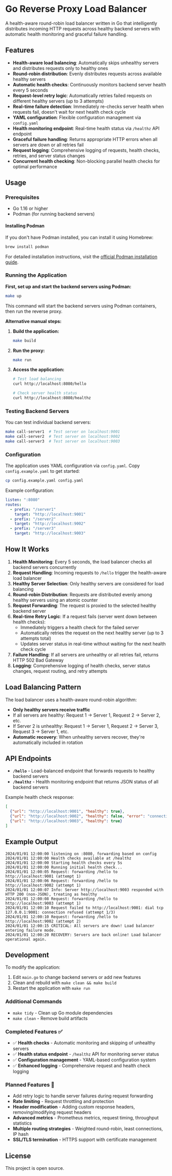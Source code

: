 # Go Reverse Proxy Load Balancer

A health-aware round-robin load balancer written in Go that intelligently distributes incoming HTTP requests across healthy backend servers with automatic health monitoring and graceful failure handling.

## Features

- **Health-aware load balancing**: Automatically skips unhealthy servers and distributes requests only to healthy ones
- **Round-robin distribution**: Evenly distributes requests across available healthy servers
- **Automatic health checks**: Continuously monitors backend server health every 5 seconds
- **Request-level retry logic**: Automatically retries failed requests on different healthy servers (up to 3 attempts)
- **Real-time failure detection**: Immediately re-checks server health when requests fail, doesn't wait for next health check cycle
- **YAML configuration**: Flexible configuration management via `config.yaml`
- **Health monitoring endpoint**: Real-time health status via `/healthz` API endpoint
- **Graceful failure handling**: Returns appropriate HTTP errors when all servers are down or all retries fail
- **Request logging**: Comprehensive logging of requests, health checks, retries, and server status changes
- **Concurrent health checking**: Non-blocking parallel health checks for optimal performance

## Usage

### Prerequisites

- Go 1.16 or higher
- Podman (for running backend servers)

#### Installing Podman

If you don't have Podman installed, you can install it using Homebrew:

```bash
brew install podman
```

For detailed installation instructions, visit the [official Podman installation guide](https://podman.io/getting-started/installation).

### Running the Application

**First, set up and start the backend servers using Podman:**
```bash
make up
```

This command will start the backend servers using Podman containers, then run the reverse proxy.

**Alternative manual steps:**

1. **Build the application:**
   ```bash
   make build
   ```

2. **Run the proxy:**
   ```bash
   make run
   ```

3. **Access the application:**
   ```bash
   # Test load balancing
   curl http://localhost:8080/hello
   
   # Check server health status  
   curl http://localhost:8080/healthz
   ```

### Testing Backend Servers

You can test individual backend servers:

```bash
make call-server1  # Test server on localhost:9001
make call-server2  # Test server on localhost:9002  
make call-server3  # Test server on localhost:9003
```

### Configuration

The application uses YAML configuration via `config.yaml`. Copy `config.example.yaml` to get started:

```bash
cp config.example.yaml config.yaml
```

Example configuration:
```yaml
listen: ":8080"
routes:
  - prefix: "/server1"
    target: "http://localhost:9001"
  - prefix: "/server2" 
    target: "http://localhost:9002"
  - prefix: "/server3"
    target: "http://localhost:9003"
```

## How It Works

1. **Health Monitoring**: Every 5 seconds, the load balancer checks all backend servers concurrently
2. **Request Handling**: Incoming requests to `/hello` trigger the health-aware load balancer
3. **Healthy Server Selection**: Only healthy servers are considered for load balancing
4. **Round-robin Distribution**: Requests are distributed evenly among healthy servers using an atomic counter
5. **Request Forwarding**: The request is proxied to the selected healthy backend server
6. **Real-time Retry Logic**: If a request fails (server went down between health checks):
   - Immediately triggers a health check for the failed server
   - Automatically retries the request on the next healthy server (up to 3 attempts total)
   - Updates server status in real-time without waiting for the next health check cycle
7. **Failure Handling**: If all servers are unhealthy or all retries fail, returns HTTP 502 Bad Gateway
8. **Logging**: Comprehensive logging of health checks, server status changes, request routing, and retry attempts

## Load Balancing Pattern

The load balancer uses a health-aware round-robin algorithm:
- **Only healthy servers receive traffic**
- If all servers are healthy: Request 1 → Server 1, Request 2 → Server 2, etc.
- If Server 2 is unhealthy: Request 1 → Server 1, Request 2 → Server 3, Request 3 → Server 1, etc.
- **Automatic recovery**: When unhealthy servers recover, they're automatically included in rotation

## API Endpoints

- **`/hello`** - Load-balanced endpoint that forwards requests to healthy backend servers
- **`/healthz`** - Health monitoring endpoint that returns JSON status of all backend servers

Example health check response:
```json
[
  {"url": "http://localhost:9001", "healthy": true},
  {"url": "http://localhost:9002", "healthy": false, "error": "connection refused"},
  {"url": "http://localhost:9003", "healthy": true}
]
```

## Example Output

```
2024/01/01 12:00:00 listening on :8080, forwarding based on config
2024/01/01 12:00:00 Health checks available at /healthz
2024/01/01 12:00:00 Starting health checks every 5s
2024/01/01 12:00:00 Running initial health check...
2024/01/01 12:00:05 Request: forwarding /hello to http://localhost:9001 (attempt 1)
2024/01/01 12:00:06 Request: forwarding /hello to http://localhost:9002 (attempt 1)
2024/01/01 12:00:07 Info: Server http://localhost:9003 responded with HTTP 200 (non-JSON), treating as healthy
2024/01/01 12:00:08 Request: forwarding /hello to http://localhost:9003 (attempt 1)
2024/01/01 12:00:10 Request failed to http://localhost:9001: dial tcp 127.0.0.1:9001: connection refused (attempt 1/3)
2024/01/01 12:00:10 Request: forwarding /hello to http://localhost:9002 (attempt 2)
2024/01/01 12:00:15 CRITICAL: All servers are down! Load balancer entering failure mode.
2024/01/01 12:00:20 RECOVERY: Servers are back online! Load balancer operational again.
```

## Development

To modify the application:

1. Edit `main.go` to change backend servers or add new features
2. Clean and rebuild with `make clean && make build`
3. Restart the application with `make run`

### Additional Commands

- `make tidy` - Clean up Go module dependencies
- `make clean` - Remove build artifacts

### Completed Features ✅
- ✅ **Health checks** - Automatic monitoring and skipping of unhealthy servers
- ✅ **Health status endpoint** - `/healthz` API for monitoring server status
- ✅ **Configuration management** - YAML-based configuration system
- ✅ **Enhanced logging** - Comprehensive request and health check logging

### Planned Features 🚧
- Add retry logic to handle server failures during request forwarding
- **Rate limiting** - Request throttling and protection
- **Header modification** - Adding custom response headers, removing/modifying request headers  
- **Advanced metrics** - Prometheus metrics, request timing, throughput statistics
- **Multiple routing strategies** - Weighted round-robin, least connections, IP hash
- **SSL/TLS termination** - HTTPS support with certificate management


## License

This project is open source.
